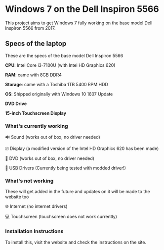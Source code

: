 # Windows 7 on the Dell Inspiron 5566
This project aims to get Windows 7 fully working on the base model Dell Inspiron 5566 from 2017.

## Specs of the laptop
These are the specs of the base model Dell Inspiron 5566

**CPU**: Intel Core i3-7100U (with Intel HD Graphics 620)

**RAM**: came with 8GB DDR4

**Storage**: came with a Toshiba 1TB 5400 RPM HDD

**OS**: Shipped originally with Windows 10 1607 Update

**DVD Drive**

**15-inch Touchscreen Display**

### What's currently working

🔊 Sound (works out of box, no driver needed)

⎚ Display (a modified version of the Intel HD Graphics 620 has been made)

📀 DVD (works out of box, no driver needed)

💾 USB Drivers (Currently being tested with modded driver!)


### What's not working
These will get added in the future and updates on it will be made to the website too

🌐 Internet (no internet drivers)

💻 Touchscreen (touchscreen does not work currently)

### Installation Instructions
To install this, visit the website and check the instructions on the site.
